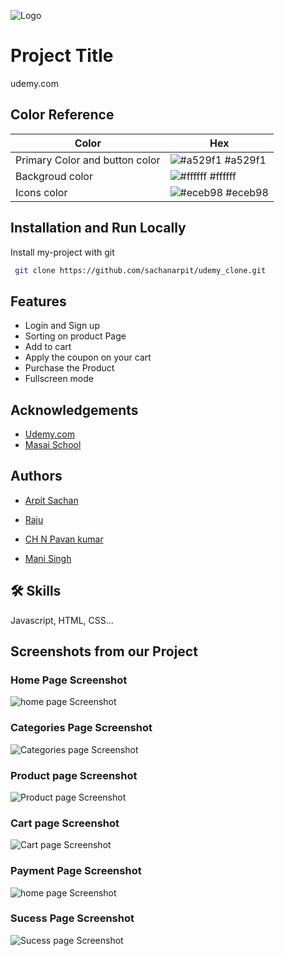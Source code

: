 
![Logo](https://i.ibb.co/QnJ7Bws/default-meta-image-v2-2-1-removebg-preview.png)

    
# Project Title

udemy.com

## Color Reference

| Color             | Hex                                                                |
| ----------------- | ------------------------------------------------------------------ |
| Primary Color and button color | ![#a529f1](https://via.placeholder.com/10/a529f1?text=+) #a529f1 |
| Backgroud color | ![#ffffff](https://via.placeholder.com/10/ffffff?text=+) #ffffff |
| Icons color | ![#eceb98](https://via.placeholder.com/10/eceb98?text=+) #eceb98 |





## Installation and Run Locally

Install my-project with git

```bash
 git clone https://github.com/sachanarpit/udemy_clone.git
```
    
## Features

- Login and Sign up
- Sorting on product Page
- Add to cart
- Apply the coupon on your cart 
- Purchase the Product
- Fullscreen mode
## Acknowledgements

 - [Udemy.com](https://www.udemy.com/)
 - [Masai School](https://masaischool.com/)
  
## Authors

-  [Arpit Sachan](https://github.com/sachanarpit/)

- [Raju](https://github.com/rajujai)

- [CH N Pavan kumar](https://github.com/pavan997)

- [Mani Singh](https://github.com/manisingh2160)
## 🛠 Skills
Javascript, HTML, CSS...

  
## Screenshots from our Project
### Home Page Screenshot
![home page Screenshot](https://i.ibb.co/VBY11tX/screencapture-file-D-New-folder-udemy-udemy-clone-index-html-2021-08-17-00-21-31.png?text=homepage+Screenshot+Here)

### Categories Page Screenshot
![Categories page Screenshot](https://i.ibb.co/St6rkYs/screencapture-file-D-New-folder-udemy-udemy-clone-pages-categories-html-2021-08-17-00-39-35.png?text=homepage+Screenshot+Here)

### Product page Screenshot
![Product page Screenshot](https://i.ibb.co/BP8x75K/screencapture-file-D-New-folder-udemy-udemy-clone-pages-product-html-2021-08-17-00-24-35.png?text=homepage+Screenshot+Here)

### Cart page Screenshot
![Cart page Screenshot](https://i.ibb.co/BGZFwfw/screencapture-file-D-New-folder-udemy-udemy-clone-pages-cart-html-2021-08-17-00-30-36.png?text=homepage+Screenshot+Here)
  
### Payment Page Screenshot
![home page Screenshot](https://i.ibb.co/BzHZ8h6/screencapture-file-D-New-folder-udemy-udemy-clone-pages-checkout-html-2021-08-17-00-34-21.png?text=homepage+Screenshot+Here)

### Sucess Page Screenshot
![Sucess page Screenshot](https://i.ibb.co/ch4W0xX/screencapture-file-D-New-folder-udemy-udemy-clone-pages-pay-Success-html-2021-08-17-00-35-28.png?text=homepage+Screenshot+Here)

